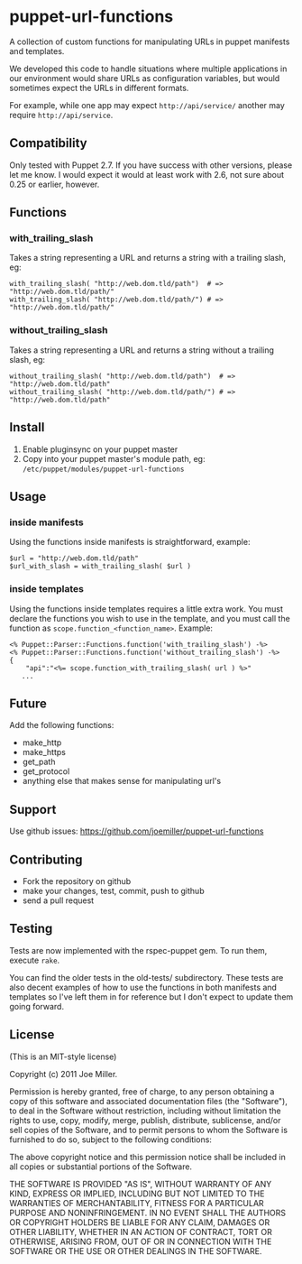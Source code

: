 puppet-url-functions
====================

A collection of custom functions for manipulating URLs in puppet manifests
and templates.

We developed this code to handle situations where multiple applications in
our environment would share URLs as configuration variables, but would sometimes
expect the URLs in different formats.

For example, while one app may expect `http://api/service/` another may
require `http://api/service`.

Compatibility
-------------

Only tested with Puppet 2.7.  If you have success with other versions, please
let me know.  I would expect it would at least work with 2.6, not sure
about 0.25 or earlier, however.

Functions
---------

### with_trailing_slash

Takes a string representing a URL and returns a string with a trailing slash, eg:

    with_trailing_slash( "http://web.dom.tld/path")  # => "http://web.dom.tld/path/"
    with_trailing_slash( "http://web.dom.tld/path/") # => "http://web.dom.tld/path/"

### without_trailing_slash

Takes a string representing a URL and returns a string without a trailing slash, eg:

    without_trailing_slash( "http://web.dom.tld/path")  # => "http://web.dom.tld/path"
    without_trailing_slash( "http://web.dom.tld/path/") # => "http://web.dom.tld/path"

Install
-------

1. Enable pluginsync on your puppet master
2. Copy into your puppet master's module path, eg: `/etc/puppet/modules/puppet-url-functions`


Usage
-----

### inside manifests

Using the functions inside manifests is straightforward, example:

    $url = "http://web.dom.tld/path"
    $url_with_slash = with_trailing_slash( $url )

### inside templates

Using the functions inside templates requires a little extra work. You
must declare the functions you wish to use in the template, and
you must call the function as `scope.function_<function_name>`. Example:

    <% Puppet::Parser::Functions.function('with_trailing_slash') -%>
    <% Puppet::Parser::Functions.function('without_trailing_slash') -%>
    {
        "api":"<%= scope.function_with_trailing_slash( url ) %>"
       ...

Future
------

Add the following functions:

* make_http
* make_https
* get_path
* get_protocol
* anything else that makes sense for manipulating url's


Support
-------

Use github issues: https://github.com/joemiller/puppet-url-functions

Contributing
------------

* Fork the repository on github
* make your changes, test, commit, push to github
* send a pull request

Testing
-------

Tests are now implemented with the rspec-puppet gem.  To run them, execute
`rake`.

You can find the older tests in the old-tests/ subdirectory.  These tests
are also decent examples of how to use the functions in both
manifests and templates so I've left them in for reference but I don't
expect to update them going forward.

License
-------
(This is an MIT-style license)

Copyright (c) 2011 Joe Miller.

Permission is hereby granted, free of charge, to any person obtaining a copy
of this software and associated documentation files (the "Software"), to deal
in the Software without restriction, including without limitation the rights
to use, copy, modify, merge, publish, distribute, sublicense, and/or sell
copies of the Software, and to permit persons to whom the Software is
furnished to do so, subject to the following conditions:

The above copyright notice and this permission notice shall be included in
all copies or substantial portions of the Software.

THE SOFTWARE IS PROVIDED "AS IS", WITHOUT WARRANTY OF ANY KIND, EXPRESS OR
IMPLIED, INCLUDING BUT NOT LIMITED TO THE WARRANTIES OF MERCHANTABILITY,
FITNESS FOR A PARTICULAR PURPOSE AND NONINFRINGEMENT. IN NO EVENT SHALL THE
AUTHORS OR COPYRIGHT HOLDERS BE LIABLE FOR ANY CLAIM, DAMAGES OR OTHER
LIABILITY, WHETHER IN AN ACTION OF CONTRACT, TORT OR OTHERWISE, ARISING FROM,
OUT OF OR IN CONNECTION WITH THE SOFTWARE OR THE USE OR OTHER DEALINGS IN
THE SOFTWARE.

 

